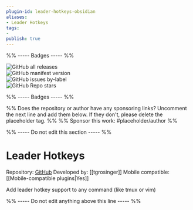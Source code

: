 ```yaml
---
plugin-id: leader-hotkeys-obsidian
aliases:
- Leader Hotkeys
tags: 
- 
publish: true
---
```


%% ----- Badges ----- %%

![GitHub all releases](https://img.shields.io/github/downloads/tgrosinger/leader-hotkeys-obsidian/total?color=573E7A&logo=github&style=for-the-badge)   
![GitHub manifest version](https://img.shields.io/github/manifest-json/v/tgrosinger/leader-hotkeys-obsidian?color=573E7A&logo=github&style=for-the-badge)   
![GitHub issues by-label](https://img.shields.io/github/issues/tgrosinger/leader-hotkeys-obsidian/help%20wanted?color=573E7A&logo=github&style=for-the-badge)   
![GitHub Repo stars](https://img.shields.io/github/stars/tgrosinger/leader-hotkeys-obsidian?color=573E7A&logo=github&style=for-the-badge)

%% ----- Badges ----- %%

%% Does the repository or author have any sponsoring links? Uncomment the next line and add them below. If they don't, please delete the placeholder tag. %%
%% Sponsor this work: #placeholder/author %%

%% ----- Do not edit this section ----- %%

# Leader Hotkeys

Repository: [GitHub](https://github.com/tgrosinger/leader-hotkeys-obsidian)
Developed by: [[tgrosinger]]
Mobile compatible: [[Mobile-compatible plugins|Yes]]

Add leader hotkey support to any command (like tmux or vim)

%% ----- Do not edit anything above this line ----- %% 

